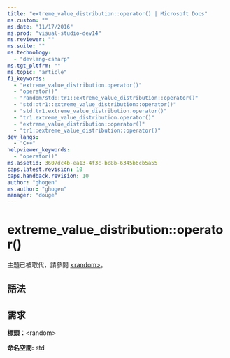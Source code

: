```yaml
---
title: "extreme_value_distribution::operator() | Microsoft Docs"
ms.custom: ""
ms.date: "11/17/2016"
ms.prod: "visual-studio-dev14"
ms.reviewer: ""
ms.suite: ""
ms.technology: 
  - "devlang-csharp"
ms.tgt_pltfrm: ""
ms.topic: "article"
f1_keywords: 
  - "extreme_value_distribution.operator()"
  - "operator()"
  - "random/std::tr1::extreme_value_distribution::operator()"
  - "std::tr1::extreme_value_distribution::operator()"
  - "std.tr1.extreme_value_distribution.operator()"
  - "tr1.extreme_value_distribution.operator()"
  - "extreme_value_distribution::operator()"
  - "tr1::extreme_value_distribution::operator()"
dev_langs: 
  - "C++"
helpviewer_keywords: 
  - "operator()"
ms.assetid: 3607dc4b-ea13-4f3c-bc8b-6345b6cb5a55
caps.latest.revision: 10
caps.handback.revision: 10
author: "ghogen"
ms.author: "ghogen"
manager: "douge"
---
```

# extreme_value_distribution::operator()
主題已被取代，請參閱 [\<random\>](../Topic/%3Crandom%3E.md)。  
  
## 語法  
  
## 需求  
 **標頭：**\<random\>  
  
 **命名空間:** std